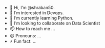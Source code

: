 - 👋 Hi, I’m @shraban50.
- 👀 I’m interested in Devops.
- 🌱 I’m currently learning Python. 
- 💞️ I’m looking to collaborate on Data Scientist
- 📫 How to reach me ...
- 😄 Pronouns: ...
- ⚡ Fun fact: ...

<!---
shraban50/shraban50 is a ✨ special ✨ repository because its `README.md` (this file) appears on your GitHub profile.
You can click the Preview link to take a look at your changes.
--->
